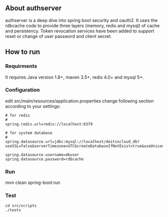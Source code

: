 About authserver
----------------

authserver is a deep dive into spring boot security and oauth2. It uses the rdbcache code to provide three layers (memory, redis and mysql) of cache and persistency. Token revocation services have been added to support reset or change of user password and client secret.

How to run
----------
### Requirments

It requires Java version 1.8+, maven 3.5+, redis 4.0+ and mysql 5+.

### Configuration

edit src/main/resources/application.properties
change following section according to your settings:

    # for redis
    #
    spring.redis.url=redis://localhost:6379

    # for system database
    #
    spring.datasource.url=jdbc:mysql://localhost/doitincloud_db?useSSL=false&serverTimezone=UTC&createDatabaseIfNotExist=true&useUnicode=true
    
    spring.datasource.username=dbuser
    spring.datasource.password=rdbcache

### Run

mvn clean spring-boot:run

### Test

    cd src/scripts
    ./tests